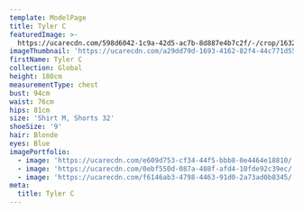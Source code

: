```yaml
---
template: ModelPage
title: Tyler C
featuredImage: >-
  https://ucarecdn.com/598d6042-1c9a-42d5-ac7b-8d887e4b7c2f/-/crop/1632x946/0,0/-/preview/
imageThumbnail: 'https://ucarecdn.com/a29dd79d-1693-4162-82f4-44c771d55845/'
firstName: Tyler C
collection: Global
height: 180cm
measurementType: chest
bust: 94cm
waist: 76cm
hips: 81cm
size: 'Shirt M, Shorts 32'
shoeSize: '9'
hair: Blonde
eyes: Blue
imagePortfolio:
  - image: 'https://ucarecdn.com/e609d753-cf34-44f5-bbb8-0e4464e18810/'
  - image: 'https://ucarecdn.com/0ebf550d-087a-408f-afd4-10fde92c39ec/'
  - image: 'https://ucarecdn.com/f6146ab3-4798-4463-91d0-2a73ad0b8345/'
meta:
  title: Tyler C
---
```


